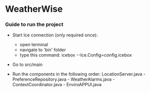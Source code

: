 # WeatherWise

### Guide to run the project
- Start Ice connection (only required once):
  - open terminal
  - navigate to 'bin' folder
  - type this command: icebox --Ice.Config=config.icebox

- Go to src/main

- Run the components in the following order:
LocationServer.java - PreferenceRepository.java - WeatherAlarms.java - ContextCoordinator.java -
EnviroAPPUI.java